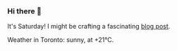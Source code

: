 ### Hi there :wave:

It's Saturday! I might be crafting a fascinating [blog post](https://benjaminwuethrich.dev).

Weather in Toronto: sunny, at +21°C.
